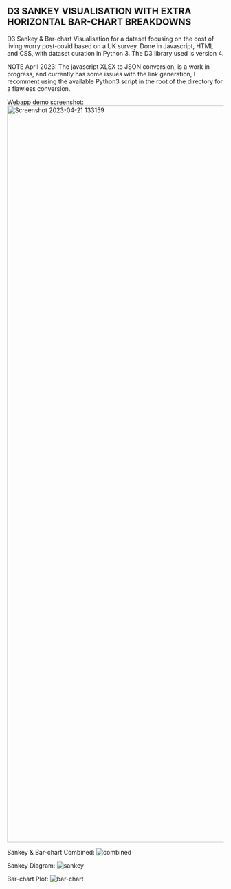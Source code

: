 ## D3 SANKEY VISUALISATION WITH EXTRA HORIZONTAL BAR-CHART BREAKDOWNS

D3 Sankey & Bar-chart Visualisation for a dataset focusing on the cost of living worry post-covid based on a UK survey.
Done in Javascript, HTML and CSS, with dataset curation in Python 3. The D3 library used is version 4.

NOTE April 2023: The javascript XLSX to JSON conversion, is a work in progress, and currently has some issues with the link generation, I recomment using the available Python3 script in the root of the directory for a flawless conversion.

Webapp demo screenshot:
<img width="1712" alt="Screenshot 2023-04-21 133159" src="https://user-images.githubusercontent.com/94687473/233674321-4f9d2577-79d1-4aa5-a8aa-b5b8ee02a897.png">

Sankey & Bar-chart Combined: 
![combined](https://user-images.githubusercontent.com/94687473/233674463-07c39f84-bee0-4cfa-8286-87548d393a5f.png)

Sankey Diagram:
![sankey](https://user-images.githubusercontent.com/94687473/233674490-9016f6ac-fbde-49be-ac9c-4e3252e4a1ec.png)

Bar-chart Plot:
![bar-chart](https://user-images.githubusercontent.com/94687473/233674589-03b7c896-d3be-46d0-85ed-2969e268579b.png)

